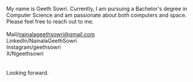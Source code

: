 My name is Geeth Sowri. Currently, I am pursuing a Bachelor's degree in Computer Science and am passionate about both computers and space. Please feel free to reach out to me.
<br> <br>
Mail/nainalageethsowri@gmail.com <br>
LinkedIn/NainalaGeethSowri <br>
Instagram/geethsowri <br>
X/Ngeethsowri <br>
<br> <br>
Looking forward.
